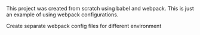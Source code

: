 This project was created from scratch using babel and webpack. This is just an example of using webpack configurations.

Create separate webpack config files for different environment
